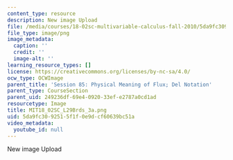 ```yaml
---
content_type: resource
description: New image Upload
file: /media/courses/18-02sc-multivariable-calculus-fall-2010/5da9fc3092515f1f0e9dcf60639bc51a_MIT18_02SC_L29Brds_3a.png
file_type: image/png
image_metadata:
  caption: ''
  credit: ''
  image-alt: ''
learning_resource_types: []
license: https://creativecommons.org/licenses/by-nc-sa/4.0/
ocw_type: OCWImage
parent_title: 'Session 85: Physical Meaning of Flux; Del Notation'
parent_type: CourseSection
parent_uid: 249236df-69e4-0920-33ef-e2787a0cd1ad
resourcetype: Image
title: MIT18_02SC_L29Brds_3a.png
uid: 5da9fc30-9251-5f1f-0e9d-cf60639bc51a
video_metadata:
  youtube_id: null
---
```

New image Upload